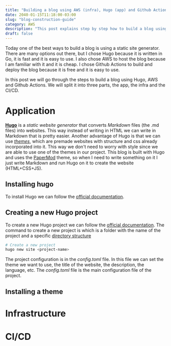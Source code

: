 ```yaml
---
title: "Building a blog using AWS (infra), Hugo (app) and Github Actions (CI/CD)"
date: 2040-01-15T11:18:00-03:00
slug: "blog-construction-guide"
category: AWS
description: "This post explains step by step how to build a blog using AWS (infra), Hugo (app) and Github Actions (CI/CD)"
draft: false
---
```


Today one of the best ways to build a blog is using a static site generator. There are many options out there, but I chose Hugo because it is written in Go, it is fast and it is easy to use. I also chose AWS to host the blog because I am familiar with it and it is cheap. I chose Github Actions to build and deploy the blog because it is free and it is easy to use.

In this post we will go through the steps to build a blog using Hugo, AWS and Github Actions. We will split it into three parts, the app, the infra and the CI/CD.

# Application

[**Hugo**](https://gohugo.io/) is a *static website generator* that converts *Markdown* files (the .md files) into websites. This way instead of writing in HTML we can write in Markdown that is pretty easier. Another advantage of Hugo is that we can use [*themes*](https://themes.gohugo.io/), which are premade websites with structure and css already incorporated into it. This way we don't need to worry with style since we are able to use one of the themes in our project. This blog is built with Hugo and uses the [PaperMod](https://themes.gohugo.io/themes/hugo-papermod/) theme, so when I need to write something on it I just write Markdown and run Hugo on it to create the website (HTML+CSS+JS).

## Installing hugo

To install Hugo we can follow the [official documentation](https://gohugo.io/getting-started/installing/). 

## Creating a new Hugo project

To create a new Hugo project we can follow the [official documentation](https://gohugo.io/getting-started/quick-start/). The command to create a new project is which is a folder with the name of the project and a specific [directory structure](https://gohugo.io/getting-started/directory-structure/)

```bash
# Create a new project
hugo new site <project-name>
```

The project configuration is in the *config.toml* file. In this file we can set the theme we want to use, the title of the website, the description, the language, etc. The *config.toml* file is the main configuration file of the project.

## Installing a theme

# Infrastructure

# CI/CD